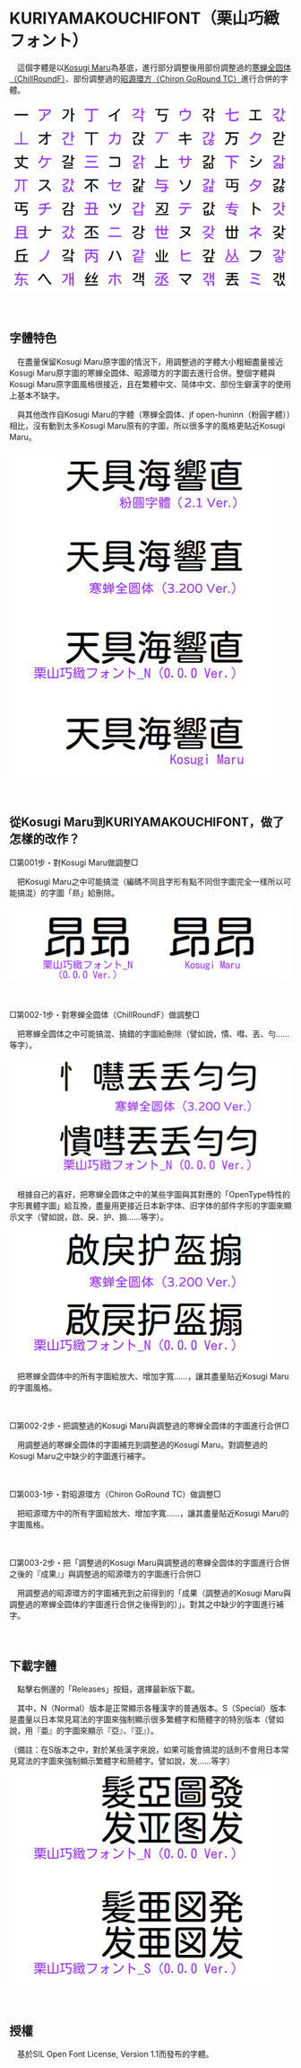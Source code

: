 # KURIYAMAKOUCHIFONT（栗山巧緻フォント）

　這個字體是以[Kosugi Maru](https://github.com/googlefonts/kosugi-maru)為基底，進行部分調整後用部份調整過的[寒蝉全圆体（ChillRoundF）](https://github.com/Warren2060/ChillRound)、部份調整過的[昭源環方（Chiron GoRound TC）](https://github.com/chiron-fonts/chiron-go-round-tc)進行合併的字體。

![](https://github.com/Silent0225/KURIYAMAKOUCHIFONT/blob/main/SETSUMEI/SETSUMEI001.png)

　　

## 字體特色

　在盡量保留Kosugi Maru原字圖的情況下，用調整過的字體大小粗細盡量接近Kosugi Maru原字圖的寒蝉全圆体、昭源環方的字圖去進行合併。整個字體與Kosugi Maru原字圖風格很接近，且在繁體中文、简体中文、部份生僻漢字的使用上基本不缺字。

　與其他改作自Kosugi Maru的字體（寒蝉全圆体、jf open-huninn（粉圓字體））相比，沒有動到太多Kosugi Maru原有的字圖，所以很多字的風格更貼近Kosugi Maru。

![](https://github.com/Silent0225/KURIYAMAKOUCHIFONT/blob/main/SETSUMEI/SETSUMEI002.png)

　　

## 從Kosugi Maru到KURIYAMAKOUCHIFONT，做了怎樣的改作？

□第001步・對Kosugi Maru做調整□

　把Kosugi Maru之中可能搞混（編碼不同且字形有點不同但字圖完全一樣所以可能搞混）的字圖「昻」給刪除。

![](https://github.com/Silent0225/KURIYAMAKOUCHIFONT/blob/main/SETSUMEI/SETSUMEI003.png)

　　

□第002-1步・對寒蝉全圆体（ChillRoundF）做調整□

　把寒蝉全圆体之中可能搞混、搞錯的字圖給刪除（譬如說，憒、嘒、丟、勻……等字）。

![](https://github.com/Silent0225/KURIYAMAKOUCHIFONT/blob/main/SETSUMEI/SETSUMEI004.png)

　根據自己的喜好，把寒蝉全圆体之中的某些字圖與其對應的「OpenType特性的字形異體字圖」給互換，盡量用更接近日本新字体、旧字体的部件字形的字圖來顯示文字（譬如說，啟、戾、护、搧……等字）。

![](https://github.com/Silent0225/KURIYAMAKOUCHIFONT/blob/main/SETSUMEI/SETSUMEI005.png)

　把寒蝉全圆体中的所有字圖給放大、增加字寬……，讓其盡量貼近Kosugi Maru的字圖風格。

　　

□第002-2步・把調整過的Kosugi Maru與調整過的寒蝉全圆体的字圖進行合併□

　用調整過的寒蝉全圆体的字圖補充到調整過的Kosugi Maru。對調整過的Kosugi Maru之中缺少的字圖進行補字。

　　

□第003-1步・對昭源環方（Chiron GoRound TC）做調整□

　把昭源環方中的所有字圖給放大、增加字寬……，讓其盡量貼近Kosugi Maru的字圖風格。

　　

□第003-2步・把「調整過的Kosugi Maru與調整過的寒蝉全圆体的字圖進行合併之後的『成果』」與調整過的昭源環方的字圖進行合併□

　用調整過的昭源環方的字圖補充到之前得到的「成果（調整過的Kosugi Maru與調整過的寒蝉全圆体的字圖進行合併之後得到的）」。對其之中缺少的字圖進行補字。

　　

## 下載字體

　點擊右側邊的「Releases」按鈕，選擇最新版下載。

　其中，N（Normal）版本是正常顯示各種漢字的普通版本。S（Special）版本是盡量以日本常見寫法的字圖來強制顯示很多繁體字和簡體字的特別版本（譬如說，用『亜』的字圖來顯示『亞』、『亚』）。

（備註：在S版本之中，對於某些漢字來說，如果可能會搞混的話則不會用日本常見寫法的字圖來強制顯示繁體字和簡體字。譬如說，发……等字）

![](https://github.com/Silent0225/KURIYAMAKOUCHIFONT/blob/main/SETSUMEI/SETSUMEI006.png)

　　

## 授權

　基於SIL Open Font License, Version 1.1而發布的字體。
 
